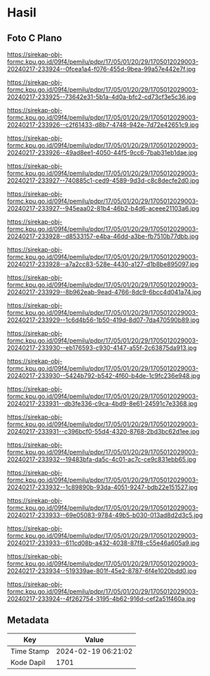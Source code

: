 # Hasil

## Foto C Plano

https://sirekap-obj-formc.kpu.go.id/09f4/pemilu/pdpr/17/05/01/20/29/1705012029003-20240217-233924--0fcea1a4-f076-455d-9bea-99a57e442e7f.jpg

https://sirekap-obj-formc.kpu.go.id/09f4/pemilu/pdpr/17/05/01/20/29/1705012029003-20240217-233925--73642e31-5b1a-4d0a-bfc2-cd73cf3e5c36.jpg

https://sirekap-obj-formc.kpu.go.id/09f4/pemilu/pdpr/17/05/01/20/29/1705012029003-20240217-233926--c2f61433-d8b7-4748-942e-7d72e42651c9.jpg

https://sirekap-obj-formc.kpu.go.id/09f4/pemilu/pdpr/17/05/01/20/29/1705012029003-20240217-233926--49ad8ee1-4050-44f5-9cc6-7bab31eb1dae.jpg

https://sirekap-obj-formc.kpu.go.id/09f4/pemilu/pdpr/17/05/01/20/29/1705012029003-20240217-233927--740885c1-ced9-4589-9d3d-c8c8decfe2d0.jpg

https://sirekap-obj-formc.kpu.go.id/09f4/pemilu/pdpr/17/05/01/20/29/1705012029003-20240217-233927--945eaa02-81b4-46b2-b4d6-aceee21103a6.jpg

https://sirekap-obj-formc.kpu.go.id/09f4/pemilu/pdpr/17/05/01/20/29/1705012029003-20240217-233928--d8533157-e4ba-46dd-a3be-fb7510b77dbb.jpg

https://sirekap-obj-formc.kpu.go.id/09f4/pemilu/pdpr/17/05/01/20/29/1705012029003-20240217-233928--a7a2cc83-528e-4430-a127-d1b8be895097.jpg

https://sirekap-obj-formc.kpu.go.id/09f4/pemilu/pdpr/17/05/01/20/29/1705012029003-20240217-233929--8b962eab-9ead-4766-8dc9-6bcc4d041a74.jpg

https://sirekap-obj-formc.kpu.go.id/09f4/pemilu/pdpr/17/05/01/20/29/1705012029003-20240217-233929--1c6d4b56-1b50-419d-8d07-7da470590b89.jpg

https://sirekap-obj-formc.kpu.go.id/09f4/pemilu/pdpr/17/05/01/20/29/1705012029003-20240217-233930--eb176593-c930-4147-a55f-2c63875da913.jpg

https://sirekap-obj-formc.kpu.go.id/09f4/pemilu/pdpr/17/05/01/20/29/1705012029003-20240217-233930--5424b792-b542-4f60-b4de-1c9fc236e948.jpg

https://sirekap-obj-formc.kpu.go.id/09f4/pemilu/pdpr/17/05/01/20/29/1705012029003-20240217-233931--db3fe336-c9ca-4bd9-8e61-24591c7e3368.jpg

https://sirekap-obj-formc.kpu.go.id/09f4/pemilu/pdpr/17/05/01/20/29/1705012029003-20240217-233931--c396bcf0-55d4-4320-8768-2bd3bc62d1ee.jpg

https://sirekap-obj-formc.kpu.go.id/09f4/pemilu/pdpr/17/05/01/20/29/1705012029003-20240217-233932--19483bfa-da5c-4c01-ac7c-ce9c831ebb65.jpg

https://sirekap-obj-formc.kpu.go.id/09f4/pemilu/pdpr/17/05/01/20/29/1705012029003-20240217-233932--1c89890b-93da-4051-9247-bdb22e151527.jpg

https://sirekap-obj-formc.kpu.go.id/09f4/pemilu/pdpr/17/05/01/20/29/1705012029003-20240217-233933--69e05083-9784-49b5-b030-013ad8d2d3c5.jpg

https://sirekap-obj-formc.kpu.go.id/09f4/pemilu/pdpr/17/05/01/20/29/1705012029003-20240217-233933--611cd08b-a432-4038-87f8-c55e46a605a9.jpg

https://sirekap-obj-formc.kpu.go.id/09f4/pemilu/pdpr/17/05/01/20/29/1705012029003-20240217-233934--519339ae-801f-45e2-8787-6f4e1020bdd0.jpg

https://sirekap-obj-formc.kpu.go.id/09f4/pemilu/pdpr/17/05/01/20/29/1705012029003-20240217-233924--4f262754-3195-4b62-916d-cef2a51f460a.jpg


## Metadata

| Key        | Value               |
| ---------- | ------------------- |
| Time Stamp | 2024-02-19 06:21:02 |
| Kode Dapil | 1701                |




